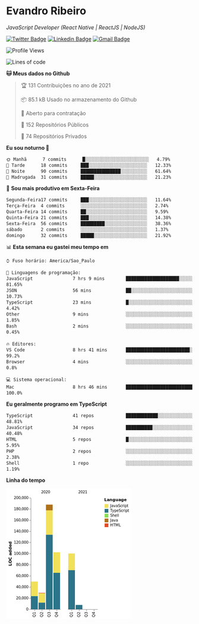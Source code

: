 # Evandro **Ribeiro**

*JavaScript Developer (React Native | ReactJS | NodeJS)*

[![Twitter Badge](https://img.shields.io/badge/-@ribeiroevandro-201B2D?style=flat-square&labelColor=201B2D&logo=twitter&logoColor=white&link=https://twitter.com/ribeiroevandro)](https://twitter.com/ribeiroevandro) 
[![Linkedin Badge](https://img.shields.io/badge/-Evandro%20Ribeiro-201B2D?style=flat-square&logo=Linkedin&logoColor=white&link=https://www.linkedin.com/in/ribeiroevandro)](https://www.linkedin.com/in/ribeiroevandro) 
[![Gmail Badge](https://img.shields.io/badge/-oi@ribeiroevandro.com.br-201B2D?style=flat-square&logo=Gmail&logoColor=white&link=mailto:oi@ribeiroevandro.com.br)](mailto:oi@ribeiroevandro.com.br)


<!--START_SECTION:waka-->
![Profile Views](http://img.shields.io/badge/Visualizac%C3%B5es%20do%20perfil-5-blue)

![Lines of code](https://img.shields.io/badge/Desde%20o%20Hello%20World%20eu%20escrevi-476687%20linhas%20de%20c%C3%B3digo-blue)

**🐱 Meus dados no Github** 

> 🏆 131 Contribuições no ano de 2021
 > 
> 📦 85.1 kB Usado no armazenamento do Github 
 > 
> 💼 Aberto para contratação
 > 
> 📜 152 Repositórios Públicos 
 > 
> 🔑 74 Repositórios Privados  
 > 
**Eu sou noturno 🦉** 

```text
🌞 Manhã      7 commits      █░░░░░░░░░░░░░░░░░░░░░░░░   4.79% 
🌆 Tarde      18 commits     ███░░░░░░░░░░░░░░░░░░░░░░   12.33% 
🌃 Noite      90 commits     ███████████████░░░░░░░░░░   61.64% 
🌙 Madrugada  31 commits     █████░░░░░░░░░░░░░░░░░░░░   21.23%

```
📅 **Sou mais produtivo em Sexta-Feira** 

```text
Segunda-Feira17 commits     ███░░░░░░░░░░░░░░░░░░░░░░   11.64% 
Terça-Feira  4 commits      ░░░░░░░░░░░░░░░░░░░░░░░░░   2.74% 
Quarta-Feira 14 commits     ██░░░░░░░░░░░░░░░░░░░░░░░   9.59% 
Quinta-Feira 21 commits     ███░░░░░░░░░░░░░░░░░░░░░░   14.38% 
Sexta-Feira  56 commits     █████████░░░░░░░░░░░░░░░░   38.36% 
sábado       2 commits      ░░░░░░░░░░░░░░░░░░░░░░░░░   1.37% 
domingo      32 commits     █████░░░░░░░░░░░░░░░░░░░░   21.92%

```


📊 **Esta semana eu gastei meu tempo em** 

```text
⌚︎ Fuso horário: America/Sao_Paulo

💬 Linguagens de programação: 
JavaScript               7 hrs 9 mins        ████████████████████░░░░░   81.65% 
JSON                     56 mins             ██░░░░░░░░░░░░░░░░░░░░░░░   10.73% 
TypeScript               23 mins             █░░░░░░░░░░░░░░░░░░░░░░░░   4.42% 
Other                    9 mins              ░░░░░░░░░░░░░░░░░░░░░░░░░   1.85% 
Bash                     2 mins              ░░░░░░░░░░░░░░░░░░░░░░░░░   0.45%

🔥 Editores: 
VS Code                  8 hrs 41 mins       ████████████████████████░   99.2% 
Browser                  4 mins              ░░░░░░░░░░░░░░░░░░░░░░░░░   0.8%

💻 Sistema operacional: 
Mac                      8 hrs 46 mins       █████████████████████████   100.0%

```

**Eu geralmente programo em TypeScript** 

```text
TypeScript               41 repos            ████████████░░░░░░░░░░░░░   48.81% 
JavaScript               34 repos            ██████████░░░░░░░░░░░░░░░   40.48% 
HTML                     5 repos             █░░░░░░░░░░░░░░░░░░░░░░░░   5.95% 
PHP                      2 repos             ░░░░░░░░░░░░░░░░░░░░░░░░░   2.38% 
Shell                    1 repo              ░░░░░░░░░░░░░░░░░░░░░░░░░   1.19%

```


**Linha do tempo**

![Chart not found](https://raw.githubusercontent.com/ribeiroevandro/ribeiroevandro/master/charts/bar_graph.png) 


<!--END_SECTION:waka-->
